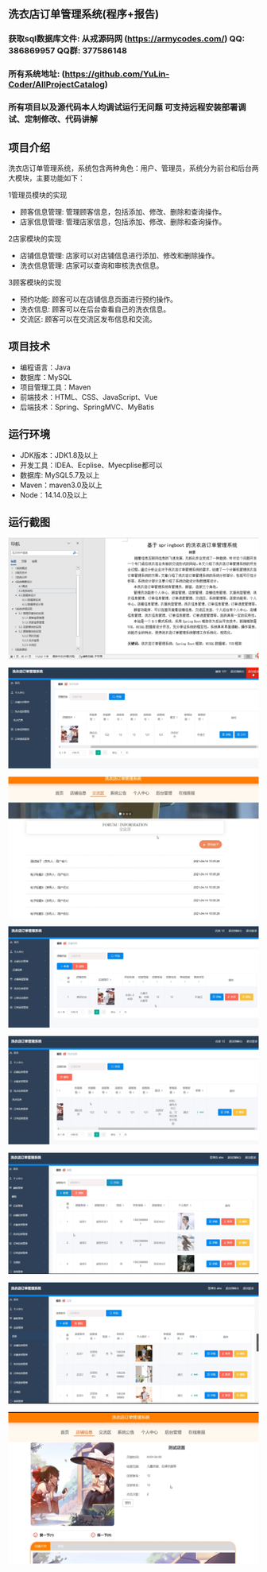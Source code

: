 ## 洗衣店订单管理系统(程序+报告)

###  获取sql数据库文件: 从戎源码网 (https://armycodes.com/) QQ: 386869957 QQ群: 377586148
###  所有系统地址: (https://github.com/YuLin-Coder/AllProjectCatalog) 
###  所有项目以及源代码本人均调试运行无问题 可支持远程安装部署调试、定制修改、代码讲解

## 项目介绍
洗衣店订单管理系统，系统包含两种角色：用户、管理员，系统分为前台和后台两大模块，主要功能如下：

1管理员模块的实现
- 顾客信息管理: 管理顾客信息，包括添加、修改、删除和查询操作。
- 店家信息管理: 管理店家信息，包括添加、修改、删除和查询操作。

2店家模块的实现
- 店铺信息管理: 店家可以对店铺信息进行添加、修改和删除操作。
- 洗衣信息管理: 店家可以查询和审核洗衣信息。

3顾客模块的实现
- 预约功能: 顾客可以在店铺信息页面进行预约操作。
- 洗衣信息: 顾客可以在后台查看自己的洗衣信息。
- 交流区: 顾客可以在交流区发布信息和交流。

## 项目技术
- 编程语言：Java
- 数据库：MySQL
- 项目管理工具：Maven
- 前端技术：HTML、CSS、JavaScript、Vue
- 后端技术：Spring、SpringMVC、MyBatis

## 运行环境
- JDK版本：JDK1.8及以上
- 开发工具：IDEA、Ecplise、Myecplise都可以
- 数据库: MySQL5.7及以上
- Maven：maven3.0及以上
- Node：14.14.0及以上

## 运行截图
![](screenshot/1.png)

![](screenshot/2.png)

![](screenshot/3.png)

![](screenshot/4.png)

![](screenshot/5.png)

![](screenshot/6.png)

![](screenshot/7.png)

![](screenshot/8.png)
